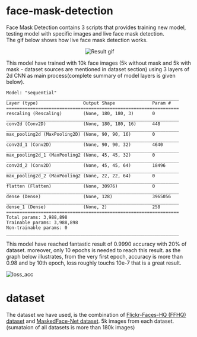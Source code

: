 # face-mask-detection
Face Mask Detection contains 3 scripts that provides training new model, testing model with specific images and live face mask detection.  
The gif below shows how live face mask detection works.
<p align="center">
  <img alt="Result gif" align="center" src="https://user-images.githubusercontent.com/33146532/132512879-5bc375ba-2249-4b0d-af28-7cdd3db9d3b3.gif"/>
</p>
This model have trained with 10k face images (5k without mask and 5k with mask - dataset sources are mentioned in dataset section) using 3 layers of 2d CNN as main process(complete summary of model layers is given below).  


```
Model: "sequential"                                               
_________________________________________________________________ 
Layer (type)                 Output Shape              Param #    
================================================================= 
rescaling (Rescaling)        (None, 180, 180, 3)       0          
_________________________________________________________________ 
conv2d (Conv2D)              (None, 180, 180, 16)      448        
_________________________________________________________________ 
max_pooling2d (MaxPooling2D) (None, 90, 90, 16)        0          
_________________________________________________________________ 
conv2d_1 (Conv2D)            (None, 90, 90, 32)        4640       
_________________________________________________________________ 
max_pooling2d_1 (MaxPooling2 (None, 45, 45, 32)        0          
_________________________________________________________________ 
conv2d_2 (Conv2D)            (None, 45, 45, 64)        18496      
_________________________________________________________________ 
max_pooling2d_2 (MaxPooling2 (None, 22, 22, 64)        0          
_________________________________________________________________ 
flatten (Flatten)            (None, 30976)             0          
_________________________________________________________________ 
dense (Dense)                (None, 128)               3965056    
_________________________________________________________________ 
dense_1 (Dense)              (None, 2)                 258        
================================================================= 
Total params: 3,988,898                                           
Trainable params: 3,988,898                                       
Non-trainable params: 0                                           
_________________________________________________________________ 

```
This model have reached fantastic result of 0.9990 accuracy with 20% of dataset. moreover, only 10 epochs is needed to reach this result. as the graph below illustrates, from the very first epoch, accuracy is more than 0.98 and by 10th epoch, loss roughly touchs 10e-7 that is a great result.

![loss_acc](https://user-images.githubusercontent.com/33146532/132517900-4be85157-4876-4fb6-8294-c3cd83a8a93e.png)

# dataset
The dataset we have used, is the combination of [Flickr-Faces-HQ (FFHQ) dataset](https://github.com/NVlabs/ffhq-dataset) and [MaskedFace-Net dataset](https://github.com/cabani/MaskedFace-Net). 5k images from each dataset. (sumataion of all datasets is more than 180k images)

